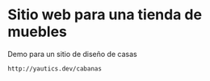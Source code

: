 # Sitio web para una tienda de muebles
Demo para un sitio de diseño de casas

`http://yautics.dev/cabanas`
